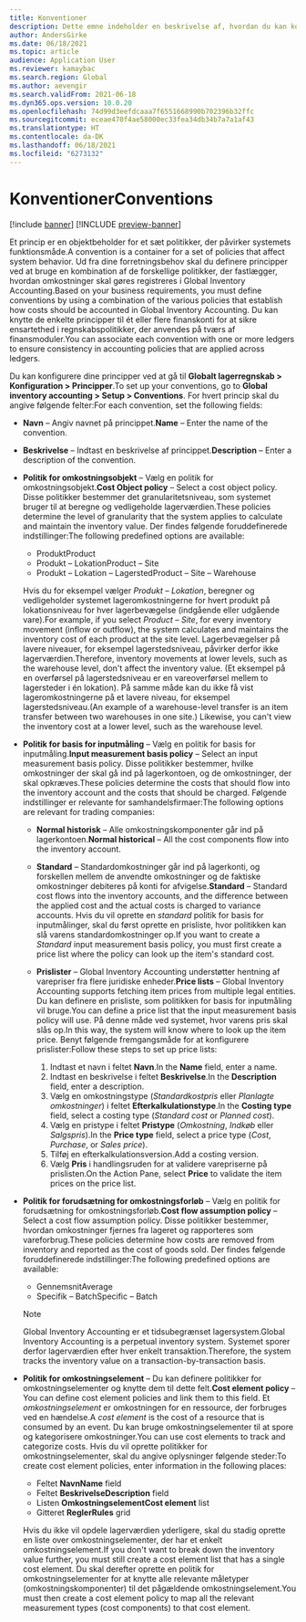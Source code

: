 ```yaml
---
title: Konventioner
description: Dette emne indeholder en beskrivelse af, hvordan du kan konfigurere principper, der fastlægger, hvordan omkostninger skal registreres i Global Inventory Accounting.
author: AndersGirke
ms.date: 06/18/2021
ms.topic: article
audience: Application User
ms.reviewer: kamaybac
ms.search.region: Global
ms.author: aevengir
ms.search.validFrom: 2021-06-18
ms.dyn365.ops.version: 10.0.20
ms.openlocfilehash: 74d99d3eefdcaaa7f6551668990b702396b32ffc
ms.sourcegitcommit: eceae470f4ae58000ec33fea34db34b7a7a1af43
ms.translationtype: HT
ms.contentlocale: da-DK
ms.lasthandoff: 06/18/2021
ms.locfileid: "6273132"
---
```

# <a name="conventions"></a><span data-ttu-id="bb5db-103">Konventioner</span><span class="sxs-lookup"><span data-stu-id="bb5db-103">Conventions</span></span>

[!include [banner](../includes/banner.md)]
[!INCLUDE [preview-banner](../includes/preview-banner.md)]

<span data-ttu-id="bb5db-104">Et princip er en objektbeholder for et sæt politikker, der påvirker systemets funktionsmåde.</span><span class="sxs-lookup"><span data-stu-id="bb5db-104">A convention is a container for a set of policies that affect system behavior.</span></span> <span data-ttu-id="bb5db-105">Ud fra dine forretningsbehov skal du definere principper ved at bruge en kombination af de forskellige politikker, der fastlægger, hvordan omkostninger skal gøres registreres i Global Inventory Accounting.</span><span class="sxs-lookup"><span data-stu-id="bb5db-105">Based on your business requirements, you must define conventions by using a combination of the various policies that establish how costs should be accounted in Global Inventory Accounting.</span></span> <span data-ttu-id="bb5db-106">Du kan knytte de enkelte principper til ét eller flere finanskonti for at sikre ensartethed i regnskabspolitikker, der anvendes på tværs af finansmoduler.</span><span class="sxs-lookup"><span data-stu-id="bb5db-106">You can associate each convention with one or more ledgers to ensure consistency in accounting policies that are applied across ledgers.</span></span>

<span data-ttu-id="bb5db-107">Du kan konfigurere dine principper ved at gå til **Globalt lagerregnskab \> Konfiguration \> Principper**.</span><span class="sxs-lookup"><span data-stu-id="bb5db-107">To set up your conventions, go to **Global inventory accounting \> Setup \> Conventions**.</span></span> <span data-ttu-id="bb5db-108">For hvert princip skal du angive følgende felter:</span><span class="sxs-lookup"><span data-stu-id="bb5db-108">For each convention, set the following fields:</span></span>

- <span data-ttu-id="bb5db-109">**Navn** – Angiv navnet på princippet.</span><span class="sxs-lookup"><span data-stu-id="bb5db-109">**Name** – Enter the name of the convention.</span></span>
- <span data-ttu-id="bb5db-110">**Beskrivelse** – Indtast en beskrivelse af princippet.</span><span class="sxs-lookup"><span data-stu-id="bb5db-110">**Description** – Enter a description of the convention.</span></span>
- <span data-ttu-id="bb5db-111">**Politik for omkostningsobjekt** – Vælg en politik for omkostningsobjekt.</span><span class="sxs-lookup"><span data-stu-id="bb5db-111">**Cost Object policy** – Select a cost object policy.</span></span> <span data-ttu-id="bb5db-112">Disse politikker bestemmer det granularitetsniveau, som systemet bruger til at beregne og vedligeholde lagerværdien.</span><span class="sxs-lookup"><span data-stu-id="bb5db-112">These policies determine the level of granularity that the system applies to calculate and maintain the inventory value.</span></span> <span data-ttu-id="bb5db-113">Der findes følgende foruddefinerede indstillinger:</span><span class="sxs-lookup"><span data-stu-id="bb5db-113">The following predefined options are available:</span></span>

    - <span data-ttu-id="bb5db-114">Produkt</span><span class="sxs-lookup"><span data-stu-id="bb5db-114">Product</span></span>
    - <span data-ttu-id="bb5db-115">Produkt – Lokation</span><span class="sxs-lookup"><span data-stu-id="bb5db-115">Product – Site</span></span>
    - <span data-ttu-id="bb5db-116">Produkt – Lokation – Lagersted</span><span class="sxs-lookup"><span data-stu-id="bb5db-116">Product – Site – Warehouse</span></span>

    <span data-ttu-id="bb5db-117">Hvis du for eksempel vælger *Produkt – Lokation*, beregner og vedligeholder systemet lageromkostningerne for hvert produkt på lokationsniveau for hver lagerbevægelse (indgående eller udgående vare).</span><span class="sxs-lookup"><span data-stu-id="bb5db-117">For example, if you select *Product – Site*, for every inventory movement (inflow or outflow), the system calculates and maintains the inventory cost of each product at the site level.</span></span> <span data-ttu-id="bb5db-118">Lagerbevægelser på lavere niveauer, for eksempel lagerstedsniveau, påvirker derfor ikke lagerværdien.</span><span class="sxs-lookup"><span data-stu-id="bb5db-118">Therefore, inventory movements at lower levels, such as the warehouse level, don't affect the inventory value.</span></span> <span data-ttu-id="bb5db-119">(Et eksempel på en overførsel på lagerstedsniveau er en vareoverførsel mellem to lagersteder i én lokation). På samme måde kan du ikke få vist lageromkostningerne på et lavere niveau, for eksempel lagerstedsniveau.</span><span class="sxs-lookup"><span data-stu-id="bb5db-119">(An example of a warehouse-level transfer is an item transfer between two warehouses in one site.) Likewise, you can't view the inventory cost at a lower level, such as the warehouse level.</span></span>

- <span data-ttu-id="bb5db-120">**Politik for basis for inputmåling** – Vælg en politik for basis for inputmåling.</span><span class="sxs-lookup"><span data-stu-id="bb5db-120">**Input measurement basis policy** – Select an input measurement basis policy.</span></span> <span data-ttu-id="bb5db-121">Disse politikker bestemmer, hvilke omkostninger der skal gå ind på lagerkontoen, og de omkostninger, der skal opkræves.</span><span class="sxs-lookup"><span data-stu-id="bb5db-121">These policies determine the costs that should flow into the inventory account and the costs that should be charged.</span></span> <span data-ttu-id="bb5db-122">Følgende indstillinger er relevante for samhandelsfirmaer:</span><span class="sxs-lookup"><span data-stu-id="bb5db-122">The following options are relevant for trading companies:</span></span>

    - <span data-ttu-id="bb5db-123">**Normal historisk** – Alle omkostningskomponenter går ind på lagerkontoen.</span><span class="sxs-lookup"><span data-stu-id="bb5db-123">**Normal historical** – All the cost components flow into the inventory account.</span></span>
    - <span data-ttu-id="bb5db-124">**Standard** – Standardomkostninger går ind på lagerkonti, og forskellen mellem de anvendte omkostninger og de faktiske omkostninger debiteres på konti for afvigelse.</span><span class="sxs-lookup"><span data-stu-id="bb5db-124">**Standard** – Standard cost flows into the inventory accounts, and the difference between the applied cost and the actual costs is charged to variance accounts.</span></span> <span data-ttu-id="bb5db-125">Hvis du vil oprette en *standard* politik for basis for inputmålinger, skal du først oprette en prisliste, hvor politikken kan slå varens standardomkostninger op.</span><span class="sxs-lookup"><span data-stu-id="bb5db-125">If you want to create a *Standard* input measurement basis policy, you must first create a price list where the policy can look up the item's standard cost.</span></span>
    - <span data-ttu-id="bb5db-126">**Prislister** – Global Inventory Accounting understøtter hentning af varepriser fra flere juridiske enheder.</span><span class="sxs-lookup"><span data-stu-id="bb5db-126">**Price lists** – Global Inventory Accounting supports fetching item prices from multiple legal entities.</span></span> <span data-ttu-id="bb5db-127">Du kan definere en prisliste, som politikken for basis for inputmåling vil bruge.</span><span class="sxs-lookup"><span data-stu-id="bb5db-127">You can define a price list that the input measurement basis policy will use.</span></span> <span data-ttu-id="bb5db-128">På denne måde ved systemet, hvor varens pris skal slås op.</span><span class="sxs-lookup"><span data-stu-id="bb5db-128">In this way, the system will know where to look up the item price.</span></span> <span data-ttu-id="bb5db-129">Benyt følgende fremgangsmåde for at konfigurere prislister:</span><span class="sxs-lookup"><span data-stu-id="bb5db-129">Follow these steps to set up price lists:</span></span>

        1. <span data-ttu-id="bb5db-130">Indtast et navn i feltet **Navn**.</span><span class="sxs-lookup"><span data-stu-id="bb5db-130">In the **Name** field, enter a name.</span></span>
        1. <span data-ttu-id="bb5db-131">Indtast en beskrivelse i feltet **Beskrivelse**.</span><span class="sxs-lookup"><span data-stu-id="bb5db-131">In the **Description** field, enter a description.</span></span>
        1. <span data-ttu-id="bb5db-132">Vælg en omkostningstype (*Standardkostpris* eller *Planlagte omkostninger*) i feltet **Efterkalkulationstype**.</span><span class="sxs-lookup"><span data-stu-id="bb5db-132">In the **Costing type** field, select a costing type (*Standard cost* or *Planned cost*).</span></span>
        1. <span data-ttu-id="bb5db-133">Vælg en pristype i feltet **Pristype** (*Omkostning*, *Indkøb* eller *Salgspris*).</span><span class="sxs-lookup"><span data-stu-id="bb5db-133">In the **Price type** field, select a price type (*Cost*, *Purchase*, or *Sales price*).</span></span>
        1. <span data-ttu-id="bb5db-134">Tilføj en efterkalkulationsversion.</span><span class="sxs-lookup"><span data-stu-id="bb5db-134">Add a costing version.</span></span>
        1. <span data-ttu-id="bb5db-135">Vælg **Pris** i handlingsruden for at validere varepriserne på prislisten.</span><span class="sxs-lookup"><span data-stu-id="bb5db-135">On the Action Pane, select **Price** to validate the item prices on the price list.</span></span>

- <span data-ttu-id="bb5db-136">**Politik for forudsætning for omkostningsforløb** – Vælg en politik for forudsætning for omkostningsforløb.</span><span class="sxs-lookup"><span data-stu-id="bb5db-136">**Cost flow assumption policy** – Select a cost flow assumption policy.</span></span> <span data-ttu-id="bb5db-137">Disse politikker bestemmer, hvordan omkostninger fjernes fra lageret og rapporteres som vareforbrug.</span><span class="sxs-lookup"><span data-stu-id="bb5db-137">These policies determine how costs are removed from inventory and reported as the cost of goods sold.</span></span> <span data-ttu-id="bb5db-138">Der findes følgende foruddefinerede indstillinger:</span><span class="sxs-lookup"><span data-stu-id="bb5db-138">The following predefined options are available:</span></span>

    - <span data-ttu-id="bb5db-139">Gennemsnit</span><span class="sxs-lookup"><span data-stu-id="bb5db-139">Average</span></span>
    - <span data-ttu-id="bb5db-140">Specifik – Batch</span><span class="sxs-lookup"><span data-stu-id="bb5db-140">Specific – Batch</span></span>

    > [!NOTE]
    > <span data-ttu-id="bb5db-141">Global Inventory Accounting er et tidsubegrænset lagersystem.</span><span class="sxs-lookup"><span data-stu-id="bb5db-141">Global Inventory Accounting is a perpetual inventory system.</span></span> <span data-ttu-id="bb5db-142">Systemet sporer derfor lagerværdien efter hver enkelt transaktion.</span><span class="sxs-lookup"><span data-stu-id="bb5db-142">Therefore, the system tracks the inventory value on a transaction-by-transaction basis.</span></span>

- <span data-ttu-id="bb5db-143">**Politik for omkostningselement** – Du kan definere politikker for omkostningselementer og knytte dem til dette felt.</span><span class="sxs-lookup"><span data-stu-id="bb5db-143">**Cost element policy** – You can define cost element policies and link them to this field.</span></span> <span data-ttu-id="bb5db-144">Et *omkostningselement* er omkostningen for en ressource, der forbruges ved en hændelse.</span><span class="sxs-lookup"><span data-stu-id="bb5db-144">A *cost element* is the cost of a resource that is consumed by an event.</span></span> <span data-ttu-id="bb5db-145">Du kan bruge omkostningselementer til at spore og kategorisere omkostninger.</span><span class="sxs-lookup"><span data-stu-id="bb5db-145">You can use cost elements to track and categorize costs.</span></span> <span data-ttu-id="bb5db-146">Hvis du vil oprette politikker for omkostningselementer, skal du angive oplysninger følgende steder:</span><span class="sxs-lookup"><span data-stu-id="bb5db-146">To create cost element policies, enter information in the following places:</span></span>

    - <span data-ttu-id="bb5db-147">Feltet **Navn**</span><span class="sxs-lookup"><span data-stu-id="bb5db-147">**Name** field</span></span>
    - <span data-ttu-id="bb5db-148">Feltet **Beskrivelse**</span><span class="sxs-lookup"><span data-stu-id="bb5db-148">**Description** field</span></span>
    - <span data-ttu-id="bb5db-149">Listen **Omkostningselement**</span><span class="sxs-lookup"><span data-stu-id="bb5db-149">**Cost element** list</span></span>
    - <span data-ttu-id="bb5db-150">Gitteret **Regler**</span><span class="sxs-lookup"><span data-stu-id="bb5db-150">**Rules** grid</span></span>

    <span data-ttu-id="bb5db-151">Hvis du ikke vil opdele lagerværdien yderligere, skal du stadig oprette en liste over omkostningselementer, der har et enkelt omkostningselement.</span><span class="sxs-lookup"><span data-stu-id="bb5db-151">If you don't want to break down the inventory value further, you must still create a cost element list that has a single cost element.</span></span> <span data-ttu-id="bb5db-152">Du skal derefter oprette en politik for omkostningselementer for at knytte alle relevante måletyper (omkostningskomponenter) til det pågældende omkostningselement.</span><span class="sxs-lookup"><span data-stu-id="bb5db-152">You must then create a cost element policy to map all the relevant measurement types (cost components) to that cost element.</span></span>
